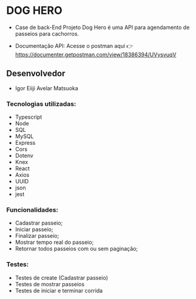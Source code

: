 # DOG HERO
- Case de back-End
Projeto Dog Hero é uma API para agendamento de passeios para cachorros.

- Documentação API:
Acesse o postman aqui 👉 https://documenter.getpostman.com/view/18386394/UVysvuqV


## Desenvolvedor 

- Igor Eiiji Avelar Matsuoka

### Tecnologias utilizadas: 
- Typescript
- Node
- SQL
- MySQL
- Express
- Cors
- Dotenv
- Knex
- React
- Axios
- UUID
- json
- jest

### Funcionalidades:
- Cadastrar passeio;
- Iniciar passeio;
- Finalizar passeio;
- Mostrar tempo real do passeio;
- Retornar todos passeios com ou sem paginação;

### Testes:
- Testes de create (Cadastrar passeio)
- Testes de mostrar passeios
- Testes de iniciar e terminar corrida
